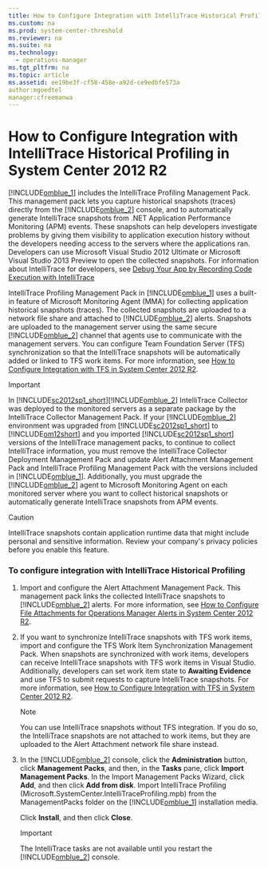 ```yaml
---
title: How to Configure Integration with IntelliTrace Historical Profiling in System Center 2012 R2
ms.custom: na
ms.prod: system-center-threshold
ms.reviewer: na
ms.suite: na
ms.technology: 
  - operations-manager
ms.tgt_pltfrm: na
ms.topic: article
ms.assetid: ee19be3f-cf58-458e-a92d-ce9edbfe573a
author:mgoedtel
manager:cfreemanwa
---
```

# How to Configure Integration with IntelliTrace Historical Profiling in System Center 2012 R2
[!INCLUDE[omblue_1](../../om/manage/includes/omblue_1_md.md)] includes the IntelliTrace Profiling Management Pack. This management pack lets you capture historical snapshots \(traces\) directly from the [!INCLUDE[omblue_2](../../om/manage/includes/omblue_2_md.md)] console, and to automatically generate IntelliTrace snapshots from .NET Application Performance Monitoring \(APM\) events. These snapshots can help developers investigate problems by giving them visibility to application execution history without the developers needing access to the servers where the applications ran. Developers can use Microsoft Visual Studio&nbsp;2012 Ultimate or Microsoft Visual Studio&nbsp;2013 Preview to open the collected snapshots. For information about IntelliTrace for developers, see [Debug Your App by Recording Code Execution with IntelliTrace](https://go.microsoft.com/fwlink/?LinkId=275118)  
  
IntelliTrace Profiling Management Pack in [!INCLUDE[omblue_1](../../om/manage/includes/omblue_1_md.md)] uses a built\-in feature of Microsoft Monitoring Agent \(MMA\) for collecting application historical snapshots \(traces\). The collected snapshots are uploaded to a network file share and attached to [!INCLUDE[omblue_2](../../om/manage/includes/omblue_2_md.md)] alerts. Snapshots are uploaded to the management server using the same secure [!INCLUDE[omblue_2](../../om/manage/includes/omblue_2_md.md)] channel that agents use to communicate with the management servers. You can configure Team Foundation Server \(TFS\) synchronization so that the IntelliTrace snapshots will be automatically added or linked to TFS work items. For more information, see [How to Configure Integration with TFS in System Center 2012 R2](../../om/manage/How-to-Configure-Integration-with-TFS-in-System-Center-2012-R2.md).  
  
> [!IMPORTANT]  
> In [!INCLUDE[sc2012sp1_short](../../om/manage/includes/sc2012sp1_short_md.md)][!INCLUDE[omblue_2](../../om/manage/includes/omblue_2_md.md)] IntelliTrace Collector was deployed to the monitored servers as a separate package by the IntelliTrace Collector Management Pack. If your [!INCLUDE[omblue_2](../../om/manage/includes/omblue_2_md.md)] environment was upgraded from [!INCLUDE[sc2012sp1_short](../../om/manage/includes/sc2012sp1_short_md.md)] to [!INCLUDE[om12short](../../om/manage/includes/om12short_md.md)] and you imported [!INCLUDE[sc2012sp1_short](../../om/manage/includes/sc2012sp1_short_md.md)] versions of the IntelliTrace management packs, to continue to collect IntelliTrace information, you must remove the IntelliTrace Collector Deployment Management Pack and update Alert Attachment Management Pack and IntelliTrace Profiling Management Pack with the versions included in [!INCLUDE[omblue_1](../../om/manage/includes/omblue_1_md.md)]. Additionally, you must upgrade the [!INCLUDE[omblue_2](../../om/manage/includes/omblue_2_md.md)] agent to Microsoft Monitoring Agent on each monitored server where you want to collect historical snapshots or automatically generate IntelliTrace snapshots from APM events.  
  
> [!CAUTION]  
> IntelliTrace snapshots contain application runtime data that might include personal and sensitive information. Review your company's privacy policies before you enable this feature.  
  
### To configure integration with IntelliTrace Historical Profiling  
  
1.  Import and configure the Alert Attachment Management Pack. This management pack links the collected IntelliTrace snapshots to [!INCLUDE[omblue_2](../../om/manage/includes/omblue_2_md.md)] alerts. For more information, see [How to Configure File Attachments for Operations Manager Alerts in System Center 2012 R2](../../om/manage/How-to-Configure-File-Attachments-for-Operations-Manager-Alerts-in-System-Center-2012-R2.md).  
  
2.  If you want to synchronize IntelliTrace snapshots with TFS work items, import and configure the TFS Work Item Synchronization Management Pack. When snapshots are synchronized with work items, developers can receive IntelliTrace snapshots with TFS work items in Visual Studio. Additionally, developers can set work item state to **Awaiting Evidence** and use TFS to submit requests to capture IntelliTrace snapshots. For more information, see [How to Configure Integration with TFS in System Center 2012 R2](../../om/manage/How-to-Configure-Integration-with-TFS-in-System-Center-2012-R2.md).  
  
    > [!NOTE]  
    > You can use IntelliTrace snapshots without TFS integration. If you do so, the IntelliTrace snapshots are not attached to work items, but they are uploaded to the Alert Attachment network file share instead.  
  
3.  In the [!INCLUDE[omblue_2](../../om/manage/includes/omblue_2_md.md)] console, click the **Administration** button, click **Management Packs**, and then, in the **Tasks** pane, click **Import Management Packs**. In the Import Management Packs Wizard, click **Add**, and then click **Add from disk**. Import IntelliTrace Profiling \(Microsoft.SystemCenter.IntelliTraceProfiling.mpb\) from the ManagementPacks folder on the [!INCLUDE[omblue_1](../../om/manage/includes/omblue_1_md.md)] installation media.  
  
    Click **Install**, and then click **Close**.  
  
    > [!IMPORTANT]  
    > The IntelliTrace tasks are not available until you restart the [!INCLUDE[omblue_2](../../om/manage/includes/omblue_2_md.md)] console.  
  
